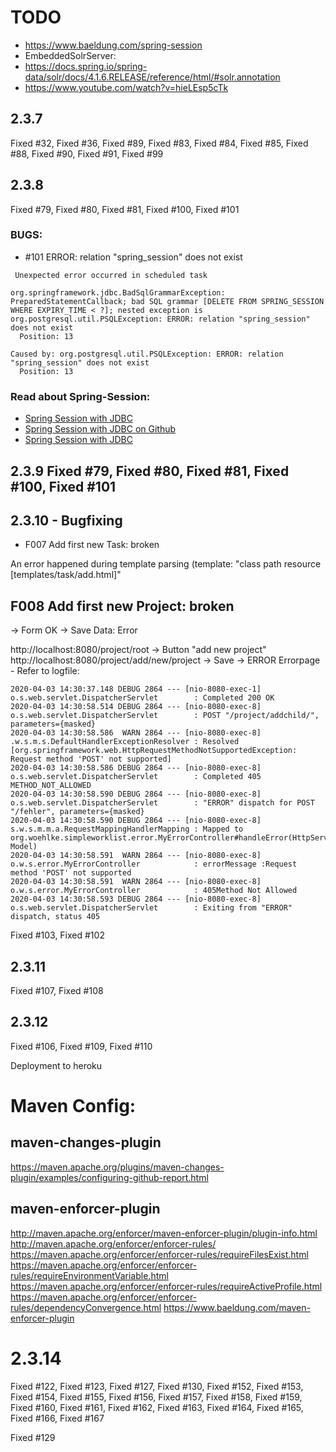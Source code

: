# TODO 

* https://www.baeldung.com/spring-session
* EmbeddedSolrServer:
* https://docs.spring.io/spring-data/solr/docs/4.1.6.RELEASE/reference/html/#solr.annotation
* https://www.youtube.com/watch?v=hieLEsp5cTk


## 2.3.7
Fixed #32, Fixed #36,  Fixed #89, Fixed #83, Fixed #84, Fixed #85, Fixed #88, Fixed #90, Fixed #91, Fixed #99


## 2.3.8
Fixed #79, Fixed #80, Fixed #81, Fixed #100, Fixed #101


### BUGS:
*  #101 ERROR: relation "spring_session" does not exist

````
 Unexpected error occurred in scheduled task

org.springframework.jdbc.BadSqlGrammarException: PreparedStatementCallback; bad SQL grammar [DELETE FROM SPRING_SESSION WHERE EXPIRY_TIME < ?]; nested exception is org.postgresql.util.PSQLException: ERROR: relation "spring_session" does not exist
  Position: 13

Caused by: org.postgresql.util.PSQLException: ERROR: relation "spring_session" does not exist
  Position: 13
````

### Read about Spring-Session:
* [Spring Session with JDBC](https://www.baeldung.com/spring-session-jdbc)
* [Spring Session with JDBC on Github](https://github.com/eugenp/tutorials/tree/master/spring-session/spring-session-jdbc)
* [Spring Session with JDBC](https://www.javadevjournal.com/spring/spring-session-with-jdbc/)

## 2.3.9 Fixed #79, Fixed #80, Fixed #81, Fixed #100, Fixed #101

## 2.3.10 - Bugfixing 

* F007 Add first new Task: broken

An error happened during template parsing (template: "class path resource [templates/task/add.html]"


## F008 Add first new Project: broken
-> Form OK
-> Save Data: Error

http://localhost:8080/project/root
-> Button "add new project"
http://localhost:8080/project/add/new/project
-> Save -> ERROR
Errorpage - Refer to logfile:
````
2020-04-03 14:30:37.148 DEBUG 2864 --- [nio-8080-exec-1] o.s.web.servlet.DispatcherServlet        : Completed 200 OK
2020-04-03 14:30:58.514 DEBUG 2864 --- [nio-8080-exec-8] o.s.web.servlet.DispatcherServlet        : POST "/project/addchild/", parameters={masked}
2020-04-03 14:30:58.586  WARN 2864 --- [nio-8080-exec-8] .w.s.m.s.DefaultHandlerExceptionResolver : Resolved [org.springframework.web.HttpRequestMethodNotSupportedException: Request method 'POST' not supported]
2020-04-03 14:30:58.586 DEBUG 2864 --- [nio-8080-exec-8] o.s.web.servlet.DispatcherServlet        : Completed 405 METHOD_NOT_ALLOWED
2020-04-03 14:30:58.590 DEBUG 2864 --- [nio-8080-exec-8] o.s.web.servlet.DispatcherServlet        : "ERROR" dispatch for POST "/fehler", parameters={masked}
2020-04-03 14:30:58.590 DEBUG 2864 --- [nio-8080-exec-8] s.w.s.m.m.a.RequestMappingHandlerMapping : Mapped to org.woehlke.simpleworklist.error.MyErrorController#handleError(HttpServletRequest, Model)
2020-04-03 14:30:58.591  WARN 2864 --- [nio-8080-exec-8] o.w.s.error.MyErrorController            : errorMessage :Request method 'POST' not supported
2020-04-03 14:30:58.591  WARN 2864 --- [nio-8080-exec-8] o.w.s.error.MyErrorController            : 405Method Not Allowed
2020-04-03 14:30:58.593 DEBUG 2864 --- [nio-8080-exec-8] o.s.web.servlet.DispatcherServlet        : Exiting from "ERROR" dispatch, status 405
````

Fixed #103, Fixed #102

## 2.3.11 
Fixed #107, Fixed #108

## 2.3.12
Fixed #106, Fixed #109, Fixed #110

Deployment to heroku
 
# Maven Config:
## maven-changes-plugin
https://maven.apache.org/plugins/maven-changes-plugin/examples/configuring-github-report.html

## maven-enforcer-plugin
http://maven.apache.org/enforcer/maven-enforcer-plugin/plugin-info.html
http://maven.apache.org/enforcer/enforcer-rules/
https://maven.apache.org/enforcer/enforcer-rules/requireFilesExist.html
https://maven.apache.org/enforcer/enforcer-rules/requireEnvironmentVariable.html
https://maven.apache.org/enforcer/enforcer-rules/requireActiveProfile.html
https://maven.apache.org/enforcer/enforcer-rules/dependencyConvergence.html
https://www.baeldung.com/maven-enforcer-plugin

# 2.3.14
Fixed #122, Fixed #123, Fixed #127, Fixed #130, Fixed #152, Fixed #153, Fixed #154, Fixed #155, Fixed #156, Fixed #157, Fixed #158, Fixed #159, Fixed #160, Fixed #161, Fixed #162, Fixed #163, Fixed #164, Fixed #165, Fixed #166, Fixed #167

Fixed #129
